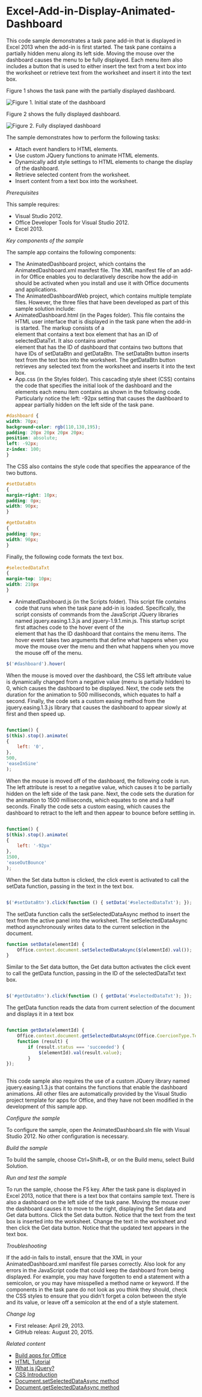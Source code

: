 # Excel-Add-in-Display-Animated-Dashboard
This code sample demonstrates a task pane add-in that is displayed in Excel 2013 when the add-in is first started. The task pane contains a partially hidden menu along its left side. Moving the mouse over the dashboard causes the menu to be fully displayed. Each menu item also includes a button that is used to either insert the text from a text box into the worksheet or retrieve text from the worksheet and insert it into the text box.

Figure 1 shows the task pane with the partially displayed dashboard.

![Figure 1. Initial state of the dashboard](/description/image.jpg)

Figure 2 shows the fully displayed dashboard.

![Figure 2. Fully displayed dashboard](/description/42e94672-4944-4185-89b2-7b947132b088image.jpg)

 
The sample demonstrates how to perform the following tasks:

* Attach event handlers to HTML elements.
* Use custom JQuery functions to animate HTML elements.
* Dynamically add style settings to HTML elements to change the display of the dashboard.
* Retrieve selected content from the worksheet.
* Insert content from a text box into the worksheet.

*Prerequisites*

This sample requires:

* Visual Studio 2012.
* Office Developer Tools for Visual Studio 2012.
* Excel 2013.

*Key components of the sample*

The sample app contains the following components:

* The AnimatedDashboard project, which contains the AnimatedDashboard.xml manifest file. The XML manifest file of an add-in for Office enables you to declaratively describe how the add-in should be activated when you install and use it with Office documents and applications.
* The AnimatedDashboardWeb project, which contains multiple template files. However, the three files that have been developed as part of this sample solution include:
* AnimatedDashboard.html (in the Pages folder). This file contains the HTML user interface that is displayed in the task pane when the add-in is started. The markup consists of a <div> element that contains a text box element that has an ID of selectedDataTxt. It also contains another <div> element that has the ID of dashboard that contains two buttons that have IDs of  setDataBtn and getDataBtn. The  setDataBtn button inserts text from the text box into the worksheet. The  getDataBtn button retrieves any selected text from the worksheet and inserts it into the text box.
* App.css (in the Styles folder). This cascading style sheet (CSS) contains the code that specifies the initial look of the dashboard and the elements each menu item contains as shown in the following code. Particularly notice the left: -92px setting that causes the dashboard to appear partially hidden on the left side of the task pane.

```CSS
#dashboard {
width: 70px;
background-color: rgb(110,138,195);
padding: 20px 20px 20px 20px;
position: absolute;
left: -92px;
z-index: 100;
}
``` 

The CSS also contains the style code that specifies the appearance of the two buttons.

```CSS
#setDataBtn
{
margin-right: 10px; 
padding: 0px; 
width: 90px;
}

#getDataBtn
{
padding: 0px; 
width: 90px;
}
``` 

Finally, the following code formats the text box.

```CSS
#selectedDataTxt
{
margin-top: 10px; 
width: 210px
}
``` 
 

* AnimatedDashboard.js (in the Scripts folder). This script file contains code that runs when the task pane add-in is loaded. Specifically, the script consists of commands from the JavaScript JQuery libraries named jquery.easing.1.3.js and jquery-1.9.1.min.js. This startup script first attaches code to the hover event of the <div> element that has the ID dashboard that contains the menu items. The hover event takes two arguments that define what happens when you move the mouse over the menu and then what happens when you move the mouse off of the menu.

```JavaScript 
$('#dashboard').hover(
``` 

When the mouse is moved over the dashboard, the CSS left attribute value is dynamically changed from a negative value (menu is partially hidden) to 0, which causes the dashboard to be displayed. Next, the code sets the duration for the animation to 500 milliseconds, which equates to half a second. Finally, the code sets a custom easing method from the jquery.easing.1.3.js library that causes the dashboard to appear slowly at first and then speed up.



```JavaScript 

function() {
$(this).stop().animate(
{
    left: '0',
},
500,
'easeInSine'
);
``` 

When the mouse is moved off of the dashboard, the following code is run. The  left attribute is reset to a negative value, which causes it to be partially hidden on the left side of the task pane. Next, the code sets the duration for the animation to 1500 milliseconds, which equates to one and a half seconds. Finally the code sets a custom easing, which causes the dashboard to retract to the left and then appear to bounce before settling in.

```JavaScript 

function() {
$(this).stop().animate(
{
    left: '-92px'
},
1500,
'easeOutBounce'
);
``` 

When the Set data button is clicked, the click event is activated to call the setData function, passing in the text in the text box.

```JavaScript 

$('#setDataBtn').click(function () { setData('#selectedDataTxt'); });
 ```

The setData function calls the setSelectedDataAsync method to insert the text from the active panel into the worksheet. The setSelectedDataAsync method asynchronously writes data to the current selection in the document.



```JavaScript 
function setData(elementId) {
    Office.context.document.setSelectedDataAsync($(elementId).val());
}
``` 

Similar to the Set data button, the  Get data button activates the click event to call the getData function, passing in the ID of the selectedDataTxt text box.

```JavaScript 

$('#getDataBtn').click(function () { getData('#selectedDataTxt'); });

``` 

The getData function reads the data from current selection of the document and displays it in a text box



```JavaScript 

function getData(elementId) {
    Office.context.document.getSelectedDataAsync(Office.CoercionType.Text,
    function (result) {
        if (result.status === 'succeeded') {
            $(elementId).val(result.value);
        }
});
 
```


This code sample also requires the use of a custom JQuery library named jquery.easing.1.3.js that contains the functions that enable the dashboard animations. All other files are automatically provided by the Visual Studio project template for apps for Office, and they have not been modified in the development of this sample app.

*Configure the sample*

To configure the sample, open the AnimatedDashboard.sln file with Visual Studio 2012. No other configuration is necessary.

*Build the sample*

To build the sample, choose Ctrl+Shift+B, or on the Build menu, select Build Solution.

*Run and test the sample*

To run the sample, choose the F5 key. After the task pane is displayed in Excel 2013, notice that there is a text box that contains sample text. There is also a dashboard on the left side of the task pane. Moving the mouse over the dashboard causes it to move to the right, displaying the Set data and  Get data buttons. Click the Set data button. Notice that the text from the text box is inserted into the worksheet. Change the text in the worksheet and then click the Get data button. Notice that the updated text appears in the text box.

*Troubleshooting*

If the add-in fails to install, ensure that the XML in your AnimatedDashboard.xml manifest file parses correctly. Also look for any errors in the JavaScript code that could keep the dashboard from being displayed. For example, you may have forgotten to end a statement with a semicolon, or you may have misspelled a method name or keyword. If the components in the task pane do not look as you think they should, check the CSS styles to ensure that you didn't forget a colon between the style and its value, or leave off a semicolon at the end of a style statement.

*Change log*

* First release: April 29, 2013.
* GitHub releas: August 20, 2015.

*Related content*

* [Build apps for Office](http://msdn.microsoft.com/library/jj220060.aspx)
* [HTML Tutorial](http://www.w3schools.com/html/)
* [What is jQuery?](http://jquery.com/)
* [CSS Introduction](http://www.w3schools.com/css/css_intro.asp)
* [Document.setSelectedDataAsync method](http://msdn.microsoft.com/library/office/apps/fp142145.aspx)
* [Document.getSelectedDataAsync method](http://msdn.microsoft.com/library/office/apps/fp142294.aspx)


